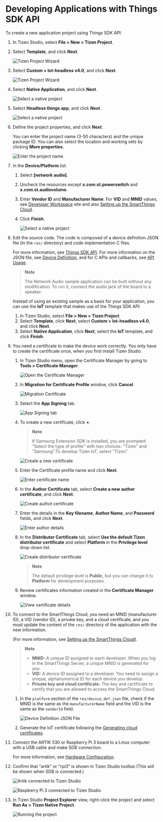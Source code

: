 # Developing Applications with Things SDK API

To create a new application project using Things SDK API:

1.  In Tizen Studio, select **File > New > Tizen Project**.
2.  Select **Template**, and click **Next**.

    ![Tizen Project Wizard](media/thingsapp_sample.png)

3.  Select **Custom > Iot-headless v4.0**, and click **Next**.

    ![Tizen Project Wizard](media/thingsapp_profile_select.png)

4.  Select **Native Application**, and click **Next**.

    ![Select a native project](media/thingsapp_native.png)

5.  Select **Headless things app**, and click **Next**.

    ![Select a native project](media/thingsapp_serviceapp.png)

6.  Define the project properties, and click **Next**.

    You can enter the project name (3-50 characters) and the unique package ID. You can also select the location and working sets by clicking **More properties**.

    ![Enter the project name](media/thingsapp_project_name.png)

7.  In the **Device/Platform** list:
    1.  Select **\[network audio\]**.
    2.  Uncheck the resources except **x.com.st.powerswitch** and **x.com.st.audiovolume**.
    3.  Enter **Vendor ID** and **Manufacturer Name**. For **VID** and **MNID** values, see [Developer Workspace](https://devworkspace.developer.samsung.com) site and also [Setting up the SmartThings Cloud](things-cloud-setup.md).
    4.  Click **Finish**.

        ![Select a native project](media/codegen.png)

8.  Edit the source code. The code is composed of a device definition JSON file (in the `res/` directory) and code implementation C files.

    For more information, see [Things SDK API](../guides/things-api.md). For more information on the JSON file, see [Device Definition](../guides/things-api-device.md), and for C APIs and callbacks, see [API Usage](../guides/things-api-guide.md).

    > **Note**
    >
    > The Network Audio sample application can be built without any modification. To run it, connect the audio jack of the board to a speaker.

    Instead of using an existing sample as a basis for your application, you can use the **IoT** template that makes use of the Things SDK API:

    1.  In Tizen Studio, select **File > New > Tizen Project**.
    2.  Select **Template**, click **Next**, select **Custom > Iot-headless v4.0**, and click **Next**.
    3.  Select **Native Application**, click **Next**, select the **IoT** template, and click **Finish**.

9.  You need a certificate to make the device work correctly. You only have to create the certificate once, when you first install Tizen Studio.
    1.  In Tizen Studio menu, open the Certificate Manager by going to **Tools > Certificate Manager**.

        ![Open the Certificate Manager](media/certificate_manager.png)

    2.  In **Migration for Certificate Profile** window, click **Cancel**.

        ![Migration Certificate](media/cm_profile_select.png)

    3.  Select the **App Signing** tab.

        ![App Signing tab](media/cm_app_signing.png)

    4.  To create a new certificate, click **+**.

        <div class="note">

        > **Note**
        >
        > If Samsung Extension SDK is installed, you are prompted "Select the type of profile" with two choices: "Tizen" and "Samsung".To develop Tizen IoT, select "Tizen".

        ![Create a new certificate](media/cm_new.png)

    5.  Enter the Certificate profile name and click **Next**.

        ![Enter certificate name](media/cm_profile.png)

    6.  In the **Author Certificate** tab, select **Create a new author certificate**, and click **Next**.

        ![Create authot certificate](media/cm_new_author.png)

    7.  Enter the details in the **Key filename**, **Author Name**, and **Password** fields, and click **Next**.

        ![Enter author details](media/cm_author.png)

    8.  In the **Distributor Certificate** tab, select **Use the default Tizen distributor certificate** and select **Platform** in the **Privilege level** drop-down list.

        ![Create distributor certificate](media/cm_privilege.png)

        > **Note**
        >
        > The default privilege level is **Public**, but you can change it to **Platform** for development purposes.

    9.  Review certificates information created in the **Certificate Manager** window.

        ![View certificate details](media/cm_end.png)


10. To connect to the SmartThings Cloud, you need an MNID (manufacturer ID), a VID (vendor ID), a private key, and a cloud certificate, and you must update the content of the `res/` directory of the application with the new information.

    (For more information, see [Setting up the SmartThings Cloud](things-cloud-setup.md)).


    > **Note**
    >
    > -   **MNID:** A unique ID assigned to each developer. When you log in the SmartThings Server, a unique MNID is generated for you.
    > -   **VID:** A device ID assigned to a developer. You need to assign a unique, alphanumerical ID for each device you develop.
    > -   **Private key and cloud certificate:** The key and certificate to certify that you are allowed to access the SmartThings Cloud.

    1.  In the `platform` section of the `res/device_def.json` file, check if the MNID is the same as the `manufacturerName` field and the VID is the same as the `vendorId` field.

        ![Device Definition JSON File](media/device-definition-json-mnid-vid.png)

    2.  Generate the IoT certificate following the [Generating cloud certificates](things-cloud-setup.md#generating-cloud-certificates).


11. Connect the ARTIK 530 or Raspberry Pi 3 board to a Linux computer with a USB cable and make SDB connection.

    For more information, see [Hardware Configuration](../preview2/getting-started/hardware-configuration.md).

12. Confirm that "artik" or "rpi3" is shown in Tizen Studio toolbar.(This will be shown when SDB is connected.)

    ![Artik connected to Tizen Studio](media/tizen_studio_artik.png)

    ![Raspberry Pi 3 connected to Tizen Studio](media/tizen_studio_rpi3.png)

13. In Tizen Studio **Project Explorer** view, right-click the project and select **Run As > Tizen Native Project**.

    ![Running the project](media/thingsapp_runas.png)

